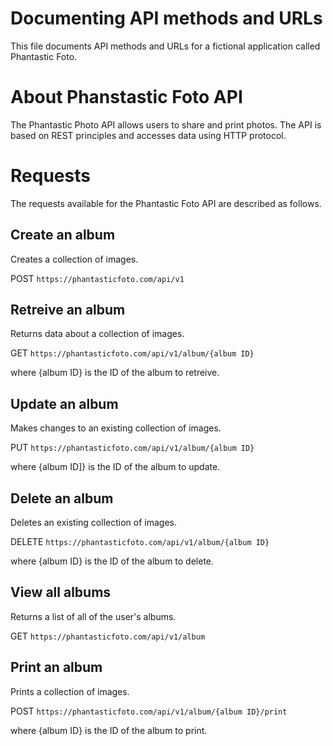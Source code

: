# Documenting API methods and URLs

This file documents API methods and URLs for a fictional application called Phantastic Foto.

# About Phanstastic Foto API

The Phantastic Photo API allows users to share and print photos. The API is based on REST principles and accesses data using HTTP protocol. 

# Requests

The requests available for the Phantastic Foto API are described as follows.

## Create an album

Creates a collection of images.

POST `https://phantasticfoto.com/api/v1`

## Retreive an album

Returns data about a collection of images.

GET `https://phantasticfoto.com/api/v1/album/{album ID}`

where {album ID} is the ID of the album to retreive.

## Update an album

Makes changes to an existing collection of images. 

PUT `https://phantasticfoto.com/api/v1/album/{album ID}`

where {album ID]} is the ID of the album to update.

## Delete an album

Deletes an existing collection of images.

DELETE `https://phantasticfoto.com/api/v1/album/{album ID}`

where {album ID} is the ID of the album to delete.

## View all albums

Returns a list of all of the user's albums.

GET `https://phantasticfoto.com/api/v1/album`

## Print an album

Prints a collection of images. 

POST `https://phantasticfoto.com/api/v1/album/{album ID}/print`

where {album ID} is the ID of the album to print.
